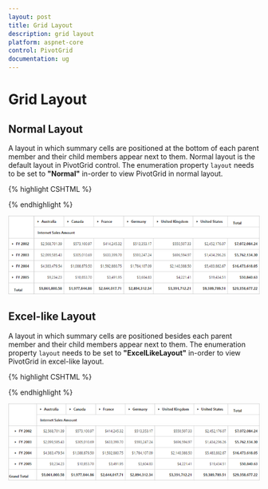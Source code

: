 ```yaml
---
layout: post
title: Grid Layout
description: grid layout
platform: aspnet-core
control: PivotGrid
documentation: ug
---
```


# Grid Layout

## Normal Layout

A layout in which summary cells are positioned at the bottom of each parent member and their child members appear next to them. Normal layout is the default layout in PivotGrid control. The enumeration property `layout` needs to be set to **"Normal"** in-order to view PivotGrid in normal layout. 

{% highlight CSHTML %}

<ej-pivot-grid id="PivotGrid1" layout="Normal"></ej-pivot-grid>

{% endhighlight %}

![](Grid-Layout_images/layout-normal.png)

## Excel-like Layout

A layout in which summary cells are positioned besides each parent member and their child members appear next to them. The enumeration property `layout` needs to be set to **"ExcelLikeLayout"** in-order to view PivotGrid in excel-like layout.

{% highlight CSHTML %}

<ej-pivot-grid id="PivotGrid1" layout="ExcelLikeLayout"></ej-pivot-grid>

{% endhighlight %} 

![](Grid-Layout_images/layout-excel.png)
